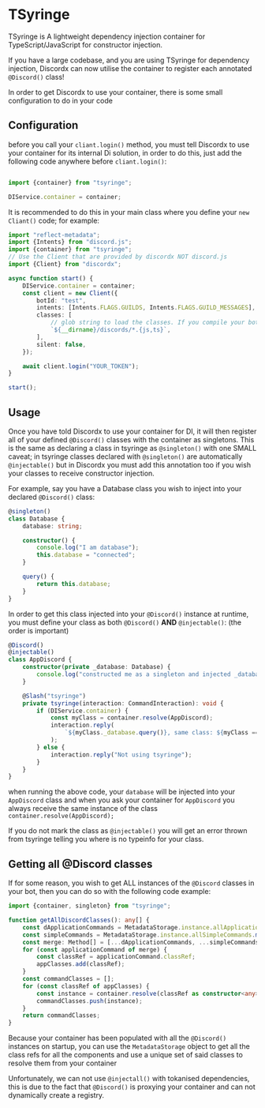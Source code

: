 # TSyringe

TSyringe is A lightweight dependency injection container for TypeScript/JavaScript for constructor injection.

If you have a large codebase, and you are using TSyringe for dependency injection, Discordx can now utilise the container
to register each annotated `@Discord()` class!

In order to get Discordx to use your container, there is some small configuration to do in your code

## Configuration

before you call your `cliant.login()` method, you must tell Discordx to use your container for its internal Di solution,
in order to do this, just add the following code anywhere before `cliant.login()`:

```ts

import {container} from "tsyringe";

DIService.container = container;

```

It is recommended to do this in your main class where you define your `new Cliant()` code; for example:

```ts
import "reflect-metadata";
import {Intents} from "discord.js";
import {container} from "tsyringe";
// Use the Client that are provided by discordx NOT discord.js
import {Client} from "discordx";

async function start() {
    DIService.container = container;
    const client = new Client({
        botId: "test",
        intents: [Intents.FLAGS.GUILDS, Intents.FLAGS.GUILD_MESSAGES],
        classes: [
            // glob string to load the classes. If you compile your bot, the file extension will be .js
            `${__dirname}/discords/*.{js,ts}`,
        ],
        silent: false,
    });

    await client.login("YOUR_TOKEN");
}

start();
```

## Usage

Once you have told Discordx to use your container for DI, it will then register all of your defined `@Discord()` classes
with the container as singletons. This is the same as declaring a class in tsyringe as `@singleton()` with one SMALL
caveat; in tsyringe classes declared with `@singleton()` are automatically `@injectable()` but in Discordx you must add
this annotation too if you wish your classes to receive constructor injection.

For example, say you have a Database class you wish to inject into your declared `@Discord()` class:

```ts
@singleton()
class Database {
    database: string;

    constructor() {
        console.log("I am database");
        this.database = "connected";
    }

    query() {
        return this.database;
    }
}
```

In order to get this class injected into your `@Discord()` instance at runtime, you must define your class as
both `@Discord()` **AND** `@injectable()`: (the order is important)

```ts
@Discord()
@injectable()
class AppDiscord {
    constructor(private _database: Database) {
        console.log("constructed me as a singleton and injected _database");
    }

    @Slash("tsyringe")
    private tsyringe(interaction: CommandInteraction): void {
        if (DIService.container) {
            const myClass = container.resolve(AppDiscord);
            interaction.reply(
                `${myClass._database.query()}, same class: ${myClass === this}`
            );
        } else {
            interaction.reply("Not using tsyringe");
        }
    }
}
```

when running the above code, your `database` will be injected into your `AppDiscord` class and when you ask your
container for `AppDiscord` you always receive the same instance of the class `container.resolve(AppDiscord);`

If you do not mark the class as `@injectable()` you will get an error thrown from tsyringe telling you where is no
typeinfo for your class.

##  Getting all @Discord classes

If for some reason, you wish to get ALL instances of the `@Discord` classes in your bot, then you can do so with the
following code example:

```ts
import {container, singleton} from "tsyringe";

function getAllDiscordClasses(): any[] {
    const dApplicationCommands = MetadataStorage.instance.allApplicationCommands;
    const simpleCommands = MetadataStorage.instance.allSimpleCommands.map(value => value.command);
    const merge: Method[] = [...dApplicationCommands, ...simpleCommands];
    for (const applicationCommand of merge) {
        const classRef = applicationCommand.classRef;
        appClasses.add(classRef);
    }
    const commandClasses = [];
    for (const classRef of appClasses) {
        const instance = container.resolve(classRef as constructor<any>);
        commandClasses.push(instance);
    }
    return commandClasses;
}
```

Because your container has been populated with all the `@Discord()` instances on startup, you can use
the `MetadataStorage` object to get all the class refs for all the components and use a unique set of said classes to
resolve them from your container

Unfortunately, we can not use `@injectall()` with tokanised dependencies, this is due to the fact that `@Discord()` is
proxying your container and can not dynamically create a registry.
